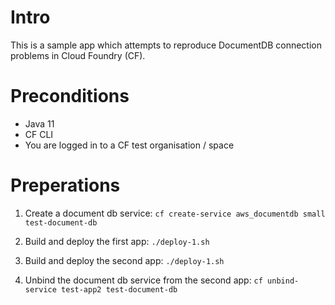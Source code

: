 # Intro

This is a sample app which attempts to reproduce DocumentDB connection problems in Cloud Foundry (CF).

# Preconditions
* Java 11
* CF CLI
* You are logged in to a CF test organisation / space

# Preperations

1) Create a document db service:
`cf create-service aws_documentdb small test-document-db`

2) Build and deploy the first app:
`./deploy-1.sh`

3) Build and deploy the second app:
`./deploy-1.sh`

4) Unbind the document db service from the second app:
`cf unbind-service test-app2 test-document-db`